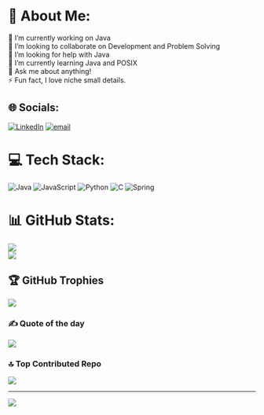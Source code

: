 # 💫 About Me:
🔭 I’m currently working on Java<br>👯 I’m looking to collaborate on Development and Problem Solving<br>🤝 I’m looking for help with Java<br>🌱 I’m currently learning Java and POSIX<br>💬 Ask me about anything!<br>⚡ Fun fact, I love niche small details.


## 🌐 Socials:
[![LinkedIn](https://img.shields.io/badge/LinkedIn-%230077B5.svg?logo=linkedin&logoColor=white)](https://linkedin.com/in/https://www.linkedin.com/in/swastik-singha-roy-2a90712b8/) [![email](https://img.shields.io/badge/Email-D14836?logo=gmail&logoColor=white)](mailto:swastiksingharoy135@gmail.com) 

# 💻 Tech Stack:
![Java](https://img.shields.io/badge/java-%23ED8B00.svg?style=for-the-badge&logo=openjdk&logoColor=white) ![JavaScript](https://img.shields.io/badge/javascript-%23323330.svg?style=for-the-badge&logo=javascript&logoColor=%23F7DF1E) ![Python](https://img.shields.io/badge/python-3670A0?style=for-the-badge&logo=python&logoColor=ffdd54) ![C](https://img.shields.io/badge/c-%2300599C.svg?style=for-the-badge&logo=c&logoColor=white) ![Spring](https://img.shields.io/badge/spring-%236DB33F.svg?style=for-the-badge&logo=spring&logoColor=white)
# 📊 GitHub Stats:
![](https://nirzak-streak-stats.vercel.app/?user=Swastik-Singha-Roy&theme=dark&hide_border=false)<br/>
![](https://github-readme-stats.vercel.app/api/top-langs/?username=Swastik-Singha-Roy&theme=dark&hide_border=false&include_all_commits=true&count_private=false&layout=compact)

## 🏆 GitHub Trophies
![](https://github-profile-trophy.vercel.app/?username=Swastik-Singha-Roy&theme=gotham&no-frame=false&no-bg=true&margin-w=4)

### ✍️ Quote of the day
![](https://quotes-github-readme.vercel.app/api?type=horizontal&theme=radical)

### 🔝 Top Contributed Repo
![](https://github-contributor-stats.vercel.app/api?username=Swastik-Singha-Roy&limit=5&theme=dark&combine_all_yearly_contributions=true)

---
[![](https://visitcount.itsvg.in/api?id=Swastik-Singha-Roy&icon=0&color=1)](https://visitcount.itsvg.in)

<!-- Proudly created with GPRM ( https://gprm.itsvg.in ) -->
